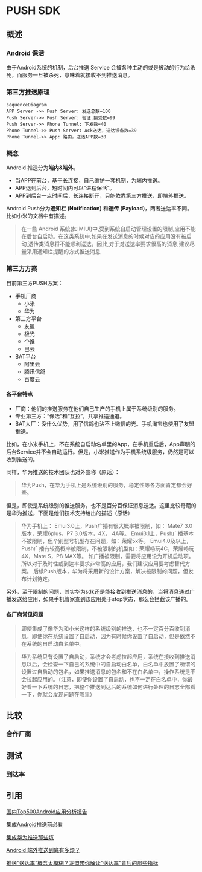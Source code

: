 # PUSH SDK

## 概述
### Android 保活
由于Android系统的机制，后台推送 Service 会被各种主动的或是被动的行为给杀死，而服务一旦被杀死，意味着就接收不到推送消息。

### 第三方推送原理

```
sequenceDiagram
APP Server ->> Push Server: 发送总数=100
Push Server->> Push Server: 验证.接受数=99
Push Server->> Phone Tunnel: 下发数=40
Phone Tunnel->> Push Server: Ack送达，送达设备数=39
Phone Tunnel->> App: 路由，送达APP数=30
```


### 概念
Android 推送分为**端内&端外**。
- 当APP在前台，基于长连接，自己维护一套机制，为端内推送。
- APP退到后台，短时间内可以“进程保活”。
- APP到后台一点时间后，长连接断开，只能依靠第三方推送，即端外推送。

Android Push分为**通知栏 (Notification)** 和**透传 (Payload)**，两者送达率不同。比如小米的文档中有描述。
> 在一些 Android 系统(如 MIUI)中,受到系统自启动管理设置的限制,应用不能在后台自启动。在这类系统中,如果在发送消息的时候对应的应用没有被启动,透传类消息将不能顺利送达。因此,对于对送达率要求很高的消息,建议尽量采用通知栏提醒的方式推送消息




### 第三方方案
目前第三方PUSH方案：
- 手机厂商
    - 小米
    - 华为
- 第三方平台
    - 友盟
    - 极光
    - 个推
    - 巴云
- BAT平台
    - 阿里云
    - 腾讯信鸽
    - 百度云

#### 各平台特点
 - 厂商：他们的推送服务在他们自己生产的手机上属于系统级别的服务。
 - 专业第三方：“保活”和“互拉”，共享推送通道。
 - BAT大厂：没什么优势，用了信鸽也沾不上微信的光。手机淘宝也使用了友盟推送。
 

比如，在小米手机上，不在系统自启动名单里的App，在手机重启后，App声明的后台Service并不会自动运行。但是，小米推送作为手机系统级服务，仍然是可以收到推送的。

同样，华为推送的技术团队也对外宣称（原话）：
> 华为Push，在华为手机上是系统级别的服务，稳定性等各方面肯定都会好些。

但是，即使是系统级别的推送服务，也不是百分百保证消息送达。这里比较奇葩的是华为推送，下面是他们技术支持给出的描述（原话） 
> 华为手机上：
Emui3.0上，Push广播有很大概率被限制，如： Mate7 3.0版本，荣耀6plus，P7 3.0版本，4X， 4A等。
Emui3.1上，Push广播基本不被限制，但个别型号机型存在问题，如：荣耀5x等。
Emui4.0及以上，Push广播有较高概率被限制，不被限制的机型如：荣耀畅玩4C，荣耀畅玩4X，Mate S，P8 MAX等。
如广播被限制，需要将应用设为开机启动项。所以对于及时性或到达率要求非常高的应用，我们建议应用要考虑替代方案。
后续Push版本，华为将采用新的设计方案，解决被限制的问题，但发布计划待定。

另外，至于限制的问题，其实华为sdk还是能接收到推送消息的，当将消息通过广播发送给应用，如果手机管家查到该应用处于stop状态，那么会拦截该广播的。





#### 各厂商常见问题
> 即使集成了像华为和小米这样的系统级别的推送，也不一定百分百收到消息，即使你在系统设置了自启动，因为有时候你设置了自启动，但是依然不在系统的自启动白名单中。

> 华为系统只有设置了自启动，系统才会考虑拉起应用，系统在接收到推送消息以后，会检查一下自己的系统中的自启动白名单，白名单中放置了所谓的设置过自启动的包名，如果推送消息的包名和不在白名单中，操作系统是不会拉起应用的。（注意，即使你设置了自启动，也不一定在白名单中，你最好看一下系统的日志，把整个推送到达后的系统如何进行处理的日志全部看一下，你就会发现问题在哪里）



## 比较

### 合作厂商

## 测试

### 到达率



## 引用
[国内Top500Android应用分析报告](https://mp.weixin.qq.com/s?__biz=MzA5OTMxMjQzMw==&mid=2648112527&idx=1&sn=b23c1b5f3e32e343ad96d705bd4d63ff&scene=1&srcid=0711SVtLTxYXurfDvMqW2LJi&uin=MjQwMDgwNDM1&key=77421cf58af4a6536ca031a71c4f7bb7f13f6ea3c8eb83bf829c172d7cd7f7f72a832c33e87a7c45d7273b914b351fdf&devicetype=iMac+MacBookPro12%2C1+OSX+OSX+10.11.5+build(15F34)&version=11020201&lang=zh_CN&pass_ticket=%2BTp9qbxmROPbRlT9zfp7uAY%2FVToJEmd09DOFY3Fc49Y%3D)

[集成Android推送前必看](http://www.jianshu.com/p/017096be88da)

[集成华为推送那些坑](http://www.jianshu.com/p/47a6826f9815)

[Android 端外推送到底有多烦？](https://juejin.im/post/57a19c012e958a0066715d0c)

[推送“送达率”概念太模糊？友盟带你解读“送达率”背后的那些指标](http://blog.umeng.com/%E5%B7%A5%E7%A8%8B%E6%8A%80%E6%9C%AF/4541.html)
